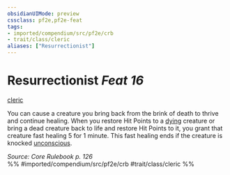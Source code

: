 ```yaml
---
obsidianUIMode: preview
cssclass: pf2e,pf2e-feat
tags:
- imported/compendium/src/pf2e/crb
- trait/class/cleric
aliases: ["Resurrectionist"]
---
```

# Resurrectionist  *Feat 16*  
[cleric](rules/traits/cleric.md)  


You can cause a creature you bring back from the brink of death to thrive and continue healing. When you restore Hit Points to a [dying](conditions.md#Dying) creature or bring a dead creature back to life and restore Hit Points to it, you grant that creature fast healing 5 for 1 minute. This fast healing ends if the creature is knocked [unconscious](conditions.md#Unconscious).

*Source: Core Rulebook p. 126*  
%% #imported/compendium/src/pf2e/crb #trait/class/cleric %%